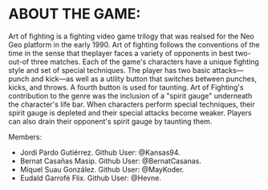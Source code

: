 # ABOUT THE GAME:

Art of fighting is a fighting video game trilogy that was realsed for 
the Neo Geo platform in the early 1990. Art of fighting follows the 
conventions of the time in the sense that theplayer faces a variety 
of opponents in best two-out-of three matches. Each of the game's 
characters have a unique fighting style and set of special techniques. 
The player has two basic attacks—punch and kick—as well as a utility 
button that switches between punches, kicks, and throws. A fourth button is
used for taunting. Art of Fighting's contribution to the genre was the 
inclusion of a "spirit gauge" underneath the character's life bar. 
When characters perform special techniques, their spirit gauge is depleted
and their special attacks become weaker. Players can also drain their 
opponent's spirit gauge by taunting them.

Members: 
* Jordi Pardo Gutiérrez. Github User: @Kansas94. 
* Bernat Casañas Masip. Github User: @BernatCasanas.  
* Miquel Suau González. Github User: @MayKoder.
* Eudald Garrofé Flix. Github User: @Hevne. 




 
